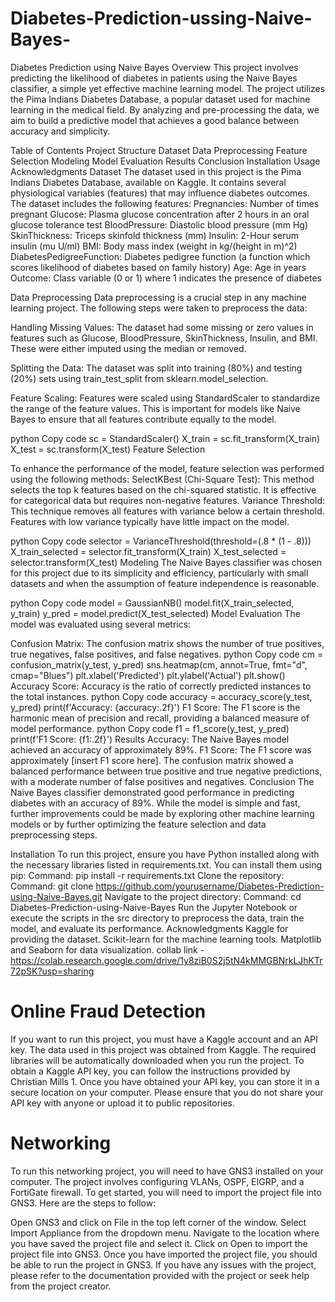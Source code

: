 # Diabetes-Prediction-ussing-Naive-Bayes-
Diabetes Prediction using Naive Bayes
Overview
This project involves predicting the likelihood of diabetes in patients using the Naive Bayes classifier, a simple yet effective machine learning model. The project utilizes the Pima Indians Diabetes Database, a popular dataset used for machine learning in the medical field. By analyzing and pre-processing the data, we aim to build a predictive model that achieves a good balance between accuracy and simplicity.

Table of Contents
Project Structure
Dataset
Data Preprocessing
Feature Selection
Modeling
Model Evaluation
Results
Conclusion
Installation
Usage
Acknowledgments
Dataset
The dataset used in this project is the Pima Indians Diabetes Database, available on Kaggle. It contains several physiological variables (features) that may influence diabetes outcomes. The dataset includes the following features:
Pregnancies: Number of times pregnant
Glucose: Plasma glucose concentration after 2 hours in an oral glucose tolerance test
BloodPressure: Diastolic blood pressure (mm Hg)
SkinThickness: Triceps skinfold thickness (mm)
Insulin: 2-Hour serum insulin (mu U/ml)
BMI: Body mass index (weight in kg/(height in m)^2)
DiabetesPedigreeFunction: Diabetes pedigree function (a function which scores likelihood of diabetes based on family history)
Age: Age in years
Outcome: Class variable (0 or 1) where 1 indicates the presence of diabetes

Data Preprocessing
Data preprocessing is a crucial step in any machine learning project. The following steps were taken to preprocess the data:

Handling Missing Values: The dataset had some missing or zero values in features such as Glucose, BloodPressure, SkinThickness, Insulin, and BMI. These were either imputed using the median or removed.

Splitting the Data: The dataset was split into training (80%) and testing (20%) sets using train_test_split from sklearn.model_selection.

Feature Scaling: Features were scaled using StandardScaler to standardize the range of the feature values. This is important for models like Naive Bayes to ensure that all features contribute equally to the model.

python
Copy code
sc = StandardScaler()
X_train = sc.fit_transform(X_train)
X_test = sc.transform(X_test)
Feature Selection

To enhance the performance of the model, feature selection was performed using the following methods:
SelectKBest (Chi-Square Test): This method selects the top k features based on the chi-squared statistic. It is effective for categorical data but requires non-negative features.
Variance Threshold: This technique removes all features with variance below a certain threshold. Features with low variance typically have little impact on the model.


python
Copy code
selector = VarianceThreshold(threshold=(.8 * (1 - .8)))
X_train_selected = selector.fit_transform(X_train)
X_test_selected = selector.transform(X_test)
Modeling
The Naive Bayes classifier was chosen for this project due to its simplicity and efficiency, particularly with small datasets and when the assumption of feature independence is reasonable.

python
Copy code
model = GaussianNB()
model.fit(X_train_selected, y_train)
y_pred = model.predict(X_test_selected)
Model Evaluation
The model was evaluated using several metrics:

Confusion Matrix: The confusion matrix shows the number of true positives, true negatives, false positives, and false negatives.
python
Copy code
cm = confusion_matrix(y_test, y_pred)
sns.heatmap(cm, annot=True, fmt="d", cmap="Blues")
plt.xlabel('Predicted')
plt.ylabel('Actual')
plt.show()
Accuracy Score: Accuracy is the ratio of correctly predicted instances to the total instances.
python
Copy code
accuracy = accuracy_score(y_test, y_pred)
print(f'Accuracy: {accuracy:.2f}')
F1 Score: The F1 score is the harmonic mean of precision and recall, providing a balanced measure of model performance.
python
Copy code
f1 = f1_score(y_test, y_pred)
print(f'F1 Score: {f1:.2f}')
Results
Accuracy: The Naive Bayes model achieved an accuracy of approximately 89%.
F1 Score: The F1 score was approximately [insert F1 score here].
The confusion matrix showed a balanced performance between true positive and true negative predictions, with a moderate number of false positives and negatives.
Conclusion
The Naive Bayes classifier demonstrated good performance in predicting diabetes with an accuracy of 89%. While the model is simple and fast, further improvements could be made by exploring other machine learning models or by further optimizing the feature selection and data preprocessing steps.

Installation
To run this project, ensure you have Python installed along with the necessary libraries listed in requirements.txt. You can install them using pip:
Command: pip install -r requirements.txt
Clone the repository:
Command: git clone https://github.com/yourusername/Diabetes-Prediction-using-Naive-Bayes.git
Navigate to the project directory:
Command: cd Diabetes-Prediction-using-Naive-Bayes
Run the Jupyter Notebook or execute the scripts in the src directory to preprocess the data, train the model, and evaluate its performance.
Acknowledgments
Kaggle for providing the dataset.
Scikit-learn for the machine learning tools.
Matplotlib and Seaborn for data visualization.
collab link - https://colab.research.google.com/drive/1y8ziB0S2j5tN4kMMGBNrkLJhKTr72pSK?usp=sharing


# Online Fraud Detection
If you want to run this project, you must have a Kaggle account and an API key. The data used in this project was obtained from Kaggle. The required libraries will be automatically downloaded when you run the project. To obtain a Kaggle API key, you can follow the instructions provided by Christian Mills 1. Once you have obtained your API key, you can store it in a secure location on your computer. Please ensure that you do not share your API key with anyone or upload it to public repositories.

# Networking
To run this networking project, you will need to have GNS3 installed on your computer. The project involves configuring VLANs, OSPF, EIGRP, and a FortiGate firewall. To get started, you will need to import the project file into GNS3. Here are the steps to follow:

Open GNS3 and click on File in the top left corner of the window.
Select Import Appliance from the dropdown menu.
Navigate to the location where you have saved the project file and select it.
Click on Open to import the project file into GNS3.
Once you have imported the project file, you should be able to run the project in GNS3. If you have any issues with the project, please refer to the documentation provided with the project or seek help from the project creator.
